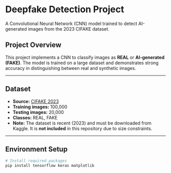 # Deepfake Detection Project

A Convolutional Neural Network (CNN) model trained to detect AI-generated images from the 2023 CIFAKE dataset.

## Project Overview

This project implements a CNN to classify images as **REAL** or **AI-generated (FAKE)**. The model is trained on a large dataset and demonstrates strong accuracy in distinguishing between real and synthetic images.

---

## Dataset

- **Source:** [CIFAKE 2023](https://www.kaggle.com/birdy654/cifake-real-and-ai-generated-synthetic-images)  
- **Training images:** 100,000  
- **Testing images:** 20,000  
- **Classes:** REAL, FAKE  
- **Note:** The dataset is recent (2023) and must be downloaded from Kaggle. It is **not included** in this repository due to size constraints.  

---

## Environment Setup

```bash
# Install required packages
pip install tensorflow keras matplotlib

